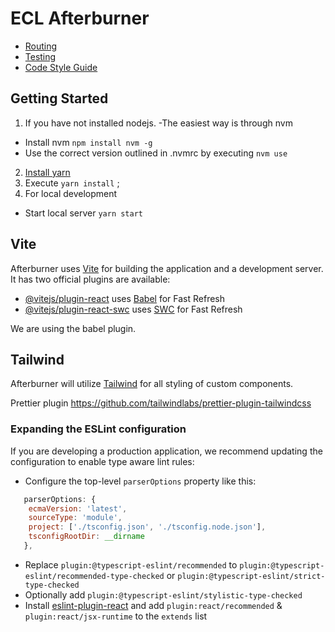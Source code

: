 # ECL Afterburner

- [Routing](./docs/ROUTING.md)
- [Testing](./docs/TESTING.md)
- [Code Style Guide](./docs/CODE_STYLE_GUIDE.md)

## Getting Started
1. If you have not installed nodejs.
   -The easiest way is through nvm
- Install nvm ```npm install nvm -g```
- Use the correct version outlined in .nvmrc by executing ```nvm use```
2. [Install yarn](https://yarnpkg.com/getting-started/install)
3. Execute  `yarn install` ;
4. For local development
- Start local server ```yarn start```

## Vite 
Afterburner uses [Vite](https://vitejs.dev/) for building the application and a development server.
It has two official plugins are available:

- [@vitejs/plugin-react](https://github.com/vitejs/vite-plugin-react/blob/main/packages/plugin-react/README.md) uses [Babel](https://babeljs.io/) for Fast Refresh
- [@vitejs/plugin-react-swc](https://github.com/vitejs/vite-plugin-react-swc) uses [SWC](https://swc.rs/) for Fast Refresh

We are using the babel plugin.

## Tailwind
Afterburner will utilize [Tailwind](https://tailwindcss.com/) for all styling of custom components.

Prettier plugin https://github.com/tailwindlabs/prettier-plugin-tailwindcss

### Expanding the ESLint configuration

If you are developing a production application, we recommend updating the configuration to enable type aware lint rules:

- Configure the top-level `parserOptions` property like this:

```javascript
   parserOptions: {
    ecmaVersion: 'latest',
    sourceType: 'module',
    project: ['./tsconfig.json', './tsconfig.node.json'],
    tsconfigRootDir: __dirname
   },
```

- Replace `plugin:@typescript-eslint/recommended` to `plugin:@typescript-eslint/recommended-type-checked` or `plugin:@typescript-eslint/strict-type-checked`
- Optionally add `plugin:@typescript-eslint/stylistic-type-checked`
- Install [eslint-plugin-react](https://github.com/jsx-eslint/eslint-plugin-react) and add `plugin:react/recommended` & `plugin:react/jsx-runtime` to the `extends` list


